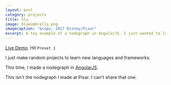 ```yaml
---
layout: post
category: projects
title: Sly
image: blueumbrella.png
imagecaption: "&copy; 2017 Disney/Pixar"
excerpt: A toy example of a nodegraph in AngularJS. I just wanted to learn Angular.
---
```


[Live Demo](http://home.brandonwang.me:3000/). Hit `Preset 1`

I just make random projects to learn new languages and frameworks.

This time, I made a nodegraph in [AngularJS](https://angularjs.org/).

This isn't the nodegraph I made at Pixar. I can't share that one.
